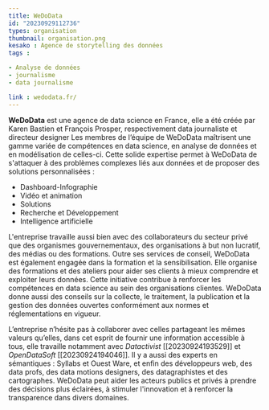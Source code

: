 ```yaml
---
title: WeDoData
id: "20230929112736"
types: organisation
thumbnail: organisation.png
kesako : Agence de storytelling des données 
tags :

- Analyse de données
- journalisme
- data journalisme

link : wedodata.fr/
---
```

**WeDoData** est une agence de data science en France, elle a été créée par Karen Bastien et François Prosper, respectivement data journaliste et directeur designer Les membres de l’équipe de WeDoData maîtrisent une gamme variée de compétences en data science, en analyse de données et en modélisation de celles-ci. Cette solide expertise permet à WeDoData de s'attaquer à des problèmes complexes liés aux données et de proposer des solutions personnalisées :
- Dashboard-Infographie
- Vidéo et animation 
- Solutions
- Recherche et Développement 
- Intelligence artificielle

L'entreprise travaille aussi bien avec des collaborateurs du secteur privé que des organismes gouvernementaux, des organisations à but non lucratif, des médias ou des formations. Outre ses services de conseil, WeDoData est également engagée dans la formation et la sensibilisation. Elle organise des formations et des ateliers pour aider ses clients à mieux comprendre et exploiter leurs données. Cette initiative contribue à renforcer les compétences en data science au sein des organisations clientes. WeDoData donne aussi des conseils sur la collecte, le traitement, la publication et la gestion des données ouvertes conformément aux normes et réglementations en vigueur.

L’entreprise n’hésite pas à collaborer avec celles partageant les mêmes valeurs qu’elles, dans cet esprit de fournir une information accessible à tous, elle travaille notamment avec *Datactivist* [[20230924193529]] et *OpenDataSoft* [[20230924194046]]. Il y a aussi des experts en sémantiques : Syllabs et Ouest Ware, et enfin des développeurs web, des data profs, des data motions designers, des datagraphistes et des cartographes. WeDoData peut aider les acteurs publics et privés à prendre des décisions plus éclairées, à stimuler l'innovation et à renforcer la transparence dans divers domaines.
